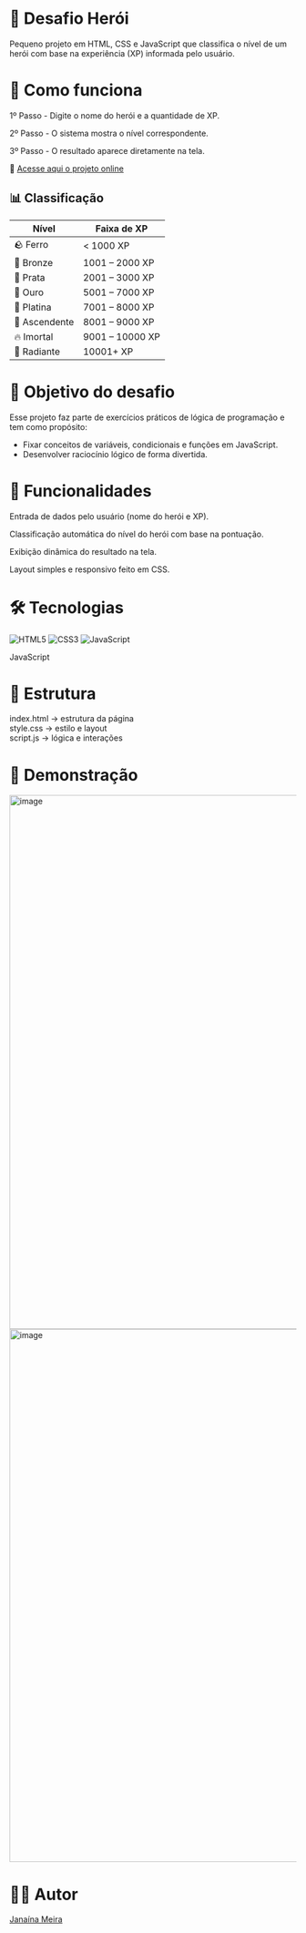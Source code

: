 # 🦸 Desafio Herói

Pequeno projeto em HTML, CSS e JavaScript que classifica o nível de um herói com base na experiência (XP) informada pelo usuário.

# 🔹 Como funciona

1º Passo - Digite o nome do herói e a quantidade de XP.

2º Passo - O sistema mostra o nível correspondente.

3º Passo - O resultado aparece diretamente na tela.

🔗 [Acesse aqui o projeto online](https://janainammeira.github.io/desafio-heroi)

## 📊 Classificação

|    Nível       |  Faixa de XP   |
|----------------|----------------|
| 🪨 Ferro      | < 1000 XP      |
| 🥉 Bronze     | 1001 – 2000 XP |
| 🥈 Prata      | 2001 – 3000 XP |
| 🥇 Ouro       | 5001 – 7000 XP |
| 💎 Platina    | 7001 – 8000 XP |
| 🚀 Ascendente | 8001 – 9000 XP |
| 🔥 Imortal    | 9001 – 10000 XP|
| 🌟 Radiante   | 10001+ XP      |

# 🎯 Objetivo do desafio

Esse projeto faz parte de exercícios práticos de lógica de programação e tem como propósito:
- Fixar conceitos de variáveis, condicionais e funções em JavaScript.
- Desenvolver raciocínio lógico de forma divertida.

# 🚀 Funcionalidades

Entrada de dados pelo usuário (nome do herói e XP).

Classificação automática do nível do herói com base na pontuação.

Exibição dinâmica do resultado na tela.

Layout simples e responsivo feito em CSS.

# 🛠 Tecnologias

![HTML5](https://img.shields.io/badge/HTML5-orange?logo=html5&logoColor=white)
![CSS3](https://img.shields.io/badge/CSS3-blue?logo=css3&logoColor=white)
![JavaScript](https://img.shields.io/badge/JavaScript-yellow?logo=javascript&logoColor=black)

JavaScript

# 📂 Estrutura
index.html   → estrutura da página  
style.css    → estilo e layout  
script.js    → lógica e interações

# 📸 Demonstração

<img width="1916" height="938" alt="image" src="https://github.com/user-attachments/assets/27deb148-ed1f-463f-b1cd-31c2436ce47c" />
<img width="1903" height="936" alt="image" src="https://github.com/user-attachments/assets/9545ce4f-3085-4f2d-81a9-ee264e3d01c0" />

# 🧑‍💻 Autor
 [Janaína Meira](https://github.com/janainammeira)